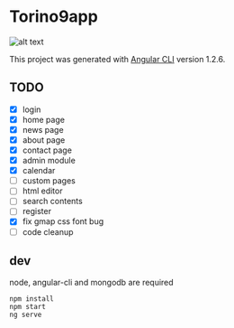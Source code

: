 # Torino9app

![alt text](https://travis-ci.org/taliento/torino9.svg?branch=master)

This project was generated with [Angular CLI](https://github.com/angular/angular-cli) version 1.2.6.


## TODO

- [x] login
- [x] home page
- [x] news page
- [x] about page
- [x] contact page
- [x] admin module
- [x] calendar
- [ ] custom pages
- [ ] html editor
- [ ] search contents
- [ ] register
- [x] fix gmap css font bug
- [ ] code cleanup

## dev

node, angular-cli and mongodb are required


```
npm install
npm start
ng serve
```
